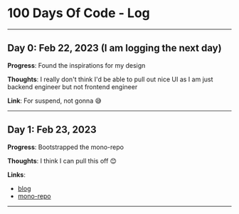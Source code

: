 # 100 Days Of Code - Log

---

## Day 0: Feb 22, 2023 (I am logging the next day)

**Progress**: Found the inspirations for my design

**Thoughts**: I really don't think I'd be able to pull out nice UI as I am just backend engineer but not frontend engineer

**Link**: For suspend, not gonna 😅

---

## Day 1: Feb 23, 2023

**Progress**: Bootstrapped the mono-repo

**Thoughts**: I think I can pull this off 😊

**Links**:

- [blog](https://birnadine.hashnode.dev/prologue-feasibility-study-requirements-analysis-sitemap-and-the-stack )
- [mono-repo](https://github.com/BirnadinErick/birn.cc)

---

